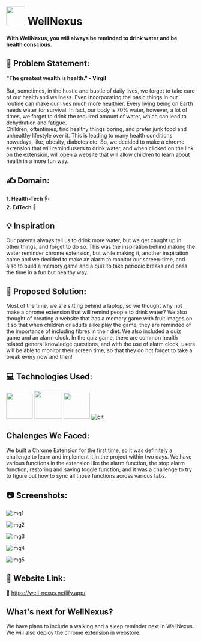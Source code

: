 # <img src ="https://user-images.githubusercontent.com/113718177/221416378-c4995528-fe91-443c-9385-421130978ace.png" width = 50> WellNexus 
**With WellNexus, you will always be reminded to drink water and be health conscious.**

## 	:memo: Problem Statement:
**"The greatest wealth is health." - Virgil**<br/><br/>
But, sometimes, in the hustle and bustle of daily lives, we forget to take care of our health and wellness. Even incorporating the basic things in our routine can make our lives much more healthier. Every living being on Earth needs water for survival. In fact, our body is 70% water, however, a lot of times, we forget to drink the required amount of water, which can lead to dehydration and fatigue.<br/>
Children, oftentimes, find healthy things boring, and prefer junk food and unhealthy lifestyle over it. This is leading to many health conditions nowadays, like, obesity, diabetes etc. So, we decided to make a chrome extension that will remind users to drink water, and when clicked on the link on the extension, will open a website that will allow children to learn about health in a more fun way.

## :writing_hand: Domain:
**1. Health-Tech 	:stethoscope:
<br />
2. EdTech :school:**

## :bulb: Inspiration
Our parents always tell us to drink more water, but we get caught up in other things, and forget to do so. This was the inspiration behind making the water reminder chrome extension, but while making it, another inspiration came and we decided to make an alarm to monitor our screen-time, and also to build a memory game and a quiz to take periodic breaks and pass the time in a fun but healthy way.

## :seedling: Proposed Solution:
Most of the time, we are sitting behind a laptop, so we thought why not make a chrome extension that will remind people to drink water? We also thought of creating a website that has a memory game with fruit images on it so that when children or adults alike play the game, they are reminded of the importance of including fibres in their diet. We also included a quiz game and an alarm clock. In the quiz game, there are common health related general knowledge questions, and with the use of alarm clock, users will be able to monitor their screen time, so that they do not forget to take a break every now and then!

## :computer: Technologies Used:
<img src ="https://user-images.githubusercontent.com/82845528/221410588-0a10f09c-ad47-45b8-a20d-bb44ffda330f.png" width = 70>   <img src ="https://user-images.githubusercontent.com/82845528/221410593-62b99a6d-024b-4a63-9244-c272cb7c4540.png" width = 75>   <img src ="https://user-images.githubusercontent.com/82845528/221410596-9cf4e3f7-a6ca-45e4-81d3-95c668721d79.png" width = 70>   ![git](https://user-images.githubusercontent.com/113718177/221410549-1337aad8-9980-474b-8853-77b006a654a5.svg)

## Chalenges We Faced:
We built a Chrome Extension for the first time, so it was definitely a challenge to learn and implement it in the project within two days. We have various functions in the extension like the alarm function, the stop alarm function, restoring and saving toggle function; and it was a challenge to try to figure out how to sync all those functions across various tabs.

## :camera: Screenshots:
![img1](https://user-images.githubusercontent.com/113718177/221417606-b9305e32-0642-44d8-bbe6-ba8062bea9c0.png)

![img2](https://user-images.githubusercontent.com/113718177/221417794-cdb5cf04-c6f2-4342-9831-5a28eda98021.png)

![img3](https://user-images.githubusercontent.com/113718177/221417615-4f3c67bb-77a1-403d-95fe-18e0a925921e.png)

![img4](https://user-images.githubusercontent.com/113718177/221417640-e8edd325-8548-494a-828f-cfab74736ce7.png)

![img5](https://user-images.githubusercontent.com/113718177/221417643-4121e2ff-7e24-4605-a60c-567dcc609aa3.png)


## :link: Website Link:
:paperclip: https://well-nexus.netlify.app/

## What's next for WellNexus?

We have plans to include a walking and a sleep reminder next in WellNexus. We will also deploy the chrome extension in webstore.
